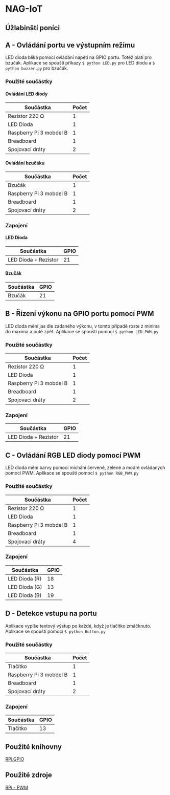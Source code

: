 # NAG-IoT
## Úžlabinští poníci

## A - Ovládání portu ve výstupním režimu
LED dioda bliká pomocí ovládání napětí na GPIO portu. Totéž platí pro bzučák.
Aplikace se spouští příkazy `$ python LED.py` pro LED diodu a `$ python buzzer.py` pro bzučák.

### Použité součástky
#### Ovládání LED diody
| Součástka | Počet |
| -------- | -------- |
| Rezistor 220 Ω | 1 |
| LED Dioda | 1 |
| Raspberry Pi 3 mobdel B | 1 |
| Breadboard | 1 |
| Spojovací dráty | 2 |
#### Ovládání bzučáku
| Součástka | Počet |
| -------- | -------- |
| Bzučák | 1 |
| Raspberry Pi 3 mobdel B | 1 |
| Breadboard | 1 |
| Spojovací dráty | 2 |
### Zapojení
#### LED Dioda
| Součástka | GPIO |
| -------- | -------- |
| LED Dioda + Rezistor | 21 |
#### Bzučák
| Součástka | GPIO |
| -------- | -------- |
| Bzučák | 21 |

## B - Řízení výkonu na GPIO portu pomocí PWM
LED dioda mění jas dle zadaného výkonu, v tomto případě roste z minima do maxima a poté zpět.
Aplikace se spouští pomocí `$ python LED_PWM.py`
### Použité součástky
| Součástka | Počet |
| -------- | -------- |
| Rezistor 220 Ω | 1 |
| LED Dioda | 1 |
| Raspberry Pi 3 mobdel B | 1 |
| Breadboard | 1 |
| Spojovací dráty | 2 |
### Zapojení
| Součástka | GPIO |
| -------- | -------- |
| LED Dioda + Rezistor | 21 |

## C - Ovládání RGB LED diody pomocí PWM
LED dioda mění barvy pomocí míchání červené, zelené a modré ovládaných pomocí PWM.
Aplikace se spouští pomocí `$ python RGB_PWM.py`
### Použité součástky
| Součástka | Počet |
| -------- | -------- |
| Rezistor 220 Ω | 1 |
| LED Dioda | 1 |
| Raspberry Pi 3 mobdel B | 1 |
| Breadboard | 1 |
| Spojovací dráty | 4 |
### Zapojení
| Součástka | GPIO |
| -------- | -------- |
| LED Dioda (R) | 18 |
| LED Dioda (G) | 13 |
| LED Dioda (B) | 19 |
## D - Detekce vstupu na portu
Aplikace vypíše textový výstup po každé, když je tlačítko zmáčknuto. Aplikace se spouští pomocí `$ python Button.py`
### Použité součástky
| Součástka | Počet |
| -------- | -------- |
| Tlačítko | 1 |
| Raspberry Pi 3 mobdel B | 1 |
| Breadboard | 1 |
| Spojovací dráty | 2 |
### Zapojení
| Součástka | GPIO |
| -------- | -------- |
| Tlačítko | 13 |
## Použité knihovny
[RPi.GPIO](https://pypi.org/project/RPi.GPIO/)
## Použité zdroje
[RPi - PWM](https://sourceforge.net/p/raspberry-gpio-python/wiki/PWM/)